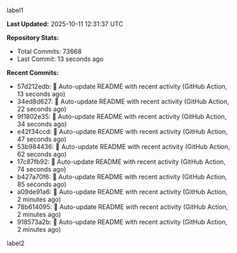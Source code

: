 
label1 
<!-- ACTIVITY_START -->
**Last Updated:** 2025-10-11 12:31:37 UTC

**Repository Stats:**
- Total Commits: 73668
- Last Commit: 13 seconds ago

**Recent Commits:**
- 57d212edb: 🤖 Auto-update README with recent activity (GitHub Action, 13 seconds ago)
- 34ed8d627: 🤖 Auto-update README with recent activity (GitHub Action, 22 seconds ago)
- 9f1802e35: 🤖 Auto-update README with recent activity (GitHub Action, 34 seconds ago)
- e42f34ccd: 🤖 Auto-update README with recent activity (GitHub Action, 47 seconds ago)
- 53b984436: 🤖 Auto-update README with recent activity (GitHub Action, 62 seconds ago)
- 17c87fb92: 🤖 Auto-update README with recent activity (GitHub Action, 74 seconds ago)
- b427a70f6: 🤖 Auto-update README with recent activity (GitHub Action, 85 seconds ago)
- a09de91a6: 🤖 Auto-update README with recent activity (GitHub Action, 2 minutes ago)
- 78b614095: 🤖 Auto-update README with recent activity (GitHub Action, 2 minutes ago)
- 918573a2b: 🤖 Auto-update README with recent activity (GitHub Action, 2 minutes ago)
<!-- ACTIVITY_END -->

label2
